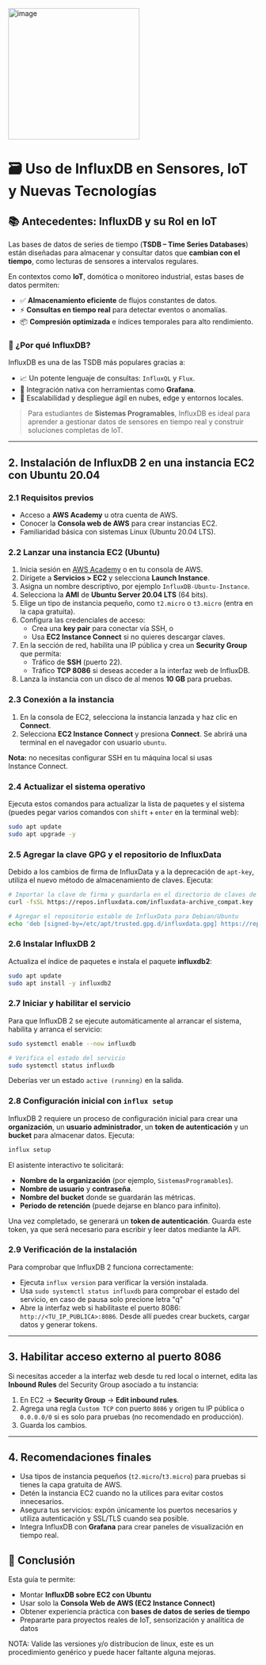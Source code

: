 
<img width="265" height="265" alt="image" src="https://github.com/user-attachments/assets/d86c2146-e4dc-418c-9bdd-b595f601e208" />


# 🗃️ Uso de InfluxDB en Sensores, IoT y Nuevas Tecnologías

## 📚 Antecedentes: InfluxDB y su Rol en IoT

Las bases de datos de series de tiempo (**TSDB – Time Series Databases**) están diseñadas para almacenar y consultar datos que **cambian con el tiempo**, como lecturas de sensores a intervalos regulares.

En contextos como **IoT**, domótica o monitoreo industrial, estas bases de datos permiten:

- ✅ **Almacenamiento eficiente** de flujos constantes de datos.  
- ⚡ **Consultas en tiempo real** para detectar eventos o anomalías.  
- 📦 **Compresión optimizada** e índices temporales para alto rendimiento.

### 🧩 ¿Por qué InfluxDB?

InfluxDB es una de las TSDB más populares gracias a:

- 📈 Un potente lenguaje de consultas: `InfluxQL` y `Flux`.  
- 🧩 Integración nativa con herramientas como **Grafana**.  
- 🚀 Escalabilidad y despliegue ágil en nubes, edge y entornos locales.

> Para estudiantes de **Sistemas Programables**, InfluxDB es ideal para aprender a gestionar datos de sensores en tiempo real y construir soluciones completas de IoT.

---

## 2. Instalación de InfluxDB 2 en una instancia EC2 con Ubuntu 20.04

### 2.1 Requisitos previos

- Acceso a **AWS Academy** u otra cuenta de AWS.
- Conocer la **Consola web de AWS** para crear instancias EC2.
- Familiaridad básica con sistemas Linux (Ubuntu 20.04 LTS).

### 2.2 Lanzar una instancia EC2 (Ubuntu)

1. Inicia sesión en [AWS Academy](https://aws.amazon.com/) o en tu consola de AWS.
2. Dirígete a **Servicios > EC2** y selecciona **Launch Instance**.
3. Asigna un nombre descriptivo, por ejemplo `InfluxDB-Ubuntu-Instance`.
4. Selecciona la **AMI** de **Ubuntu Server 20.04 LTS** (64 bits).
5. Elige un tipo de instancia pequeño, como `t2.micro` o `t3.micro` (entra en la capa gratuita).
6. Configura las credenciales de acceso:
   - Crea una **key pair** para conectar vía SSH, o
   - Usa **EC2 Instance Connect** si no quieres descargar claves.
7. En la sección de red, habilita una IP pública y crea un **Security Group** que permita:
   - Tráfico de **SSH** (puerto 22).
   - Tráfico **TCP 8086** si deseas acceder a la interfaz web de InfluxDB.
8. Lanza la instancia con un disco de al menos **10 GB** para pruebas.

### 2.3 Conexión a la instancia

1. En la consola de EC2, selecciona la instancia lanzada y haz clic en **Connect**.
2. Selecciona **EC2 Instance Connect** y presiona **Connect**. Se abrirá una terminal en el navegador con usuario `ubuntu`.

**Nota:** no necesitas configurar SSH en tu máquina local si usas Instance Connect.

### 2.4 Actualizar el sistema operativo

Ejecuta estos comandos para actualizar la lista de paquetes y el sistema (puedes pegar varios comandos con `shift` + `enter` en la terminal web):

```bash
sudo apt update
sudo apt upgrade -y
````

### 2.5 Agregar la clave GPG y el repositorio de InfluxData

Debido a los cambios de firma de InfluxData y a la deprecación de `apt-key`, utiliza el nuevo método de almacenamiento de claves. Ejecuta:

```bash
# Importar la clave de firma y guardarla en el directorio de claves de apt
curl -fsSL https://repos.influxdata.com/influxdata-archive_compat.key | sudo gpg --dearmor -o /etc/apt/trusted.gpg.d/influxdata.gpg

# Agregar el repositorio estable de InfluxData para Debian/Ubuntu
echo 'deb [signed-by=/etc/apt/trusted.gpg.d/influxdata.gpg] https://repos.influxdata.com/debian stable main' | sudo tee /etc/apt/sources.list.d/influxdata.list
```

### 2.6 Instalar InfluxDB 2

Actualiza el índice de paquetes e instala el paquete **influxdb2**:

```bash
sudo apt update
sudo apt install -y influxdb2
```

### 2.7 Iniciar y habilitar el servicio

Para que InfluxDB 2 se ejecute automáticamente al arrancar el sistema, habilita y arranca el servicio:

```bash
sudo systemctl enable --now influxdb

# Verifica el estado del servicio
sudo systemctl status influxdb
```

Deberías ver un estado `active (running)` en la salida.

### 2.8 Configuración inicial con `influx setup`

InfluxDB 2 requiere un proceso de configuración inicial para crear una **organización**, un **usuario administrador**, un **token de autenticación** y un **bucket** para almacenar datos. Ejecuta:

```bash
influx setup
```

El asistente interactivo te solicitará:

* **Nombre de la organización** (por ejemplo, `SistemasProgramables`).
* **Nombre de usuario** y **contraseña**.
* **Nombre del bucket** donde se guardarán las métricas.
* **Periodo de retención** (puede dejarse en blanco para infinito).

Una vez completado, se generará un **token de autenticación**. Guarda este token, ya que será necesario para escribir y leer datos mediante la API.

### 2.9 Verificación de la instalación

Para comprobar que InfluxDB 2 funciona correctamente:

* Ejecuta `influx version` para verificar la versión instalada.
* Usa `sudo systemctl status influxdb` para comprobar el estado del servicio, en caso de pausa solo precione letra "q"
* Abre la interfaz web si habilitaste el puerto 8086: `http://<TU_IP_PUBLICA>:8086`. Desde allí puedes crear buckets, cargar datos y generar tokens.

---

## 3. Habilitar acceso externo al puerto 8086

Si necesitas acceder a la interfaz web desde tu red local o internet, edita las **Inbound Rules** del Security Group asociado a tu instancia:

1. En EC2 → **Security Group** → **Edit inbound rules**.
2. Agrega una regla `Custom TCP` con puerto `8086` y origen tu IP pública o `0.0.0.0/0` si es solo para pruebas (no recomendado en producción).
3. Guarda los cambios.

---

## 4. Recomendaciones finales

* Usa tipos de instancia pequeños (`t2.micro`/`t3.micro`) para pruebas si tienes la capa gratuita de AWS.
* Detén la instancia EC2 cuando no la utilices para evitar costos innecesarios.
* Asegura tus servicios: expón únicamente los puertos necesarios y utiliza autenticación y SSL/TLS cuando sea posible.
* Integra InfluxDB con **Grafana** para crear paneles de visualización en tiempo real.

## 🏁 Conclusión

Esta guía te permite:

- Montar **InfluxDB sobre EC2 con Ubuntu**  
- Usar solo la **Consola Web de AWS (EC2 Instance Connect)**  
- Obtener experiencia práctica con **bases de datos de series de tiempo**  
- Prepararte para proyectos reales de IoT, sensorización y analítica de datos

NOTA: Valide las versiones y/o distribucion de linux, este es un procedimiento genérico y puede hacer faltante alguna mejoras.
